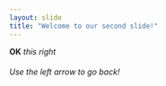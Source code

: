 ```yaml
---
layout: slide
title: "Welcome to our second slide!"
---
```

**OK** _this right <h6>_
Use the left arrow to go back!
